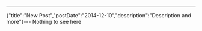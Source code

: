 ---
{"title":"New Post","postDate":"2014-12-10","description":"Description and more"}---
Nothing to see here